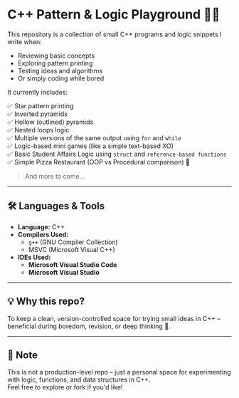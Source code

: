 # C++ Pattern & Logic Playground 🧠✨

This repository is a collection of small C++ programs and logic snippets I write when:

- Reviewing basic concepts  
- Exploring pattern printing  
- Testing ideas and algorithms  
- Or simply coding while bored  

It currently includes:

✅ Star pattern printing  
✅ Inverted pyramids  
✅ Hollow (outlined) pyramids  
✅ Nested loops logic  
✅ Multiple versions of the same output using `for` and `while`  
✅ Logic-based mini games (like a simple text-based XO)  
✅ Basic Student Affairs Logic using `struct` and `reference-based functions`  
✅ Simple Pizza Restaurant (OOP vs Procedural comparison) 🍕

> And more to come...

---

## 🛠 Languages & Tools

- **Language:** C++  
- **Compilers Used:**  
  - `g++` (GNU Compiler Collection)  
  - MSVC (Microsoft Visual C++)  
- **IDEs Used:**  
  - **Microsoft Visual Studio Code**  
  - **Microsoft Visual Studio**  

---

## 💡 Why this repo?

To keep a clean, version-controlled space for trying small ideas in C++ – beneficial during boredom, revision, or deep thinking 🧩.

---

## 📌 Note

This is not a production-level repo – just a personal space for experimenting with logic, functions, and data structures in C++.  
Feel free to explore or fork if you'd like!
